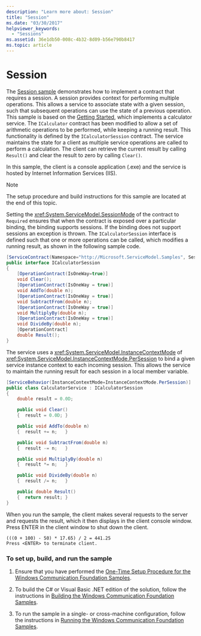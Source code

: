 ```yaml
---
description: "Learn more about: Session"
title: "Session"
ms.date: "03/30/2017"
helpviewer_keywords:
  - "Sessions"
ms.assetid: 36e1db50-008c-4b32-8d09-b56e790b8417
ms.topic: article
---
```

# Session

The [Session sample](https://github.com/dotnet/samples/tree/main/framework/wcf/Basic/Contract/Service/Session/CS) demonstrates how to implement a contract that requires a session. A session provides context for performing multiple operations. This allows a service to associate state with a given session, such that subsequent operations can use the state of a previous operation. This sample is based on the [Getting Started](getting-started-sample.md), which implements a calculator service. The `ICalculator` contract has been modified to allow a set of arithmetic operations to be performed, while keeping a running result. This functionality is defined by the `ICalculatorSession` contract. The service maintains the state for a client as multiple service operations are called to perform a calculation. The client can retrieve the current result by calling `Result()` and clear the result to zero by calling `Clear()`.

In this sample, the client is a console application (.exe) and the service is hosted by Internet Information Services (IIS).

> [!NOTE]
> The setup procedure and build instructions for this sample are located at the end of this topic.

Setting the <xref:System.ServiceModel.SessionMode> of the contract to `Required` ensures that when the contract is exposed over a particular binding, the binding supports sessions. If the binding does not support sessions an exception is thrown. The `ICalculatorSession` interface is defined such that one or more operations can be called, which modifies a running result, as shown in the following sample code.

```csharp
[ServiceContract(Namespace="http://Microsoft.ServiceModel.Samples", SessionMode=SessionMode.Required)]
public interface ICalculatorSession
{
    [OperationContract(IsOneWay=true)]
    void Clear();
    [OperationContract(IsOneWay = true)]
    void AddTo(double n);
    [OperationContract(IsOneWay = true)]
    void SubtractFrom(double n);
    [OperationContract(IsOneWay = true)]
    void MultiplyBy(double n);
    [OperationContract(IsOneWay = true)]
    void DivideBy(double n);
    [OperationContract]
    double Result();
}
```

The service uses a <xref:System.ServiceModel.InstanceContextMode> of <xref:System.ServiceModel.InstanceContextMode.PerSession> to bind a given service instance context to each incoming session. This allows the service to maintain the running result for each session in a local member variable.

```csharp
[ServiceBehavior(InstanceContextMode=InstanceContextMode.PerSession)]
public class CalculatorService : ICalculatorSession
{
    double result = 0.0D;

    public void Clear()
    {  result = 0.0D; }

    public void AddTo(double n)
    {  result += n;   }

    public void SubtractFrom(double n)
    {  result -= n;   }

    public void MultiplyBy(double n)
    {  result *= n;   }

    public void DivideBy(double n)
    {  result /= n;   }

    public double Result()
    {  return result; }
}
```

When you run the sample, the client makes several requests to the server and requests the result, which it then displays in the client console window. Press ENTER in the client window to shut down the client.

```console
(((0 + 100) - 50) * 17.65) / 2 = 441.25
Press <ENTER> to terminate client.
```

### To set up, build, and run the sample

1. Ensure that you have performed the [One-Time Setup Procedure for the Windows Communication Foundation Samples](one-time-setup-procedure-for-the-wcf-samples.md).

2. To build the C# or Visual Basic .NET edition of the solution, follow the instructions in [Building the Windows Communication Foundation Samples](building-the-samples.md).

3. To run the sample in a single- or cross-machine configuration, follow the instructions in [Running the Windows Communication Foundation Samples](running-the-samples.md).
